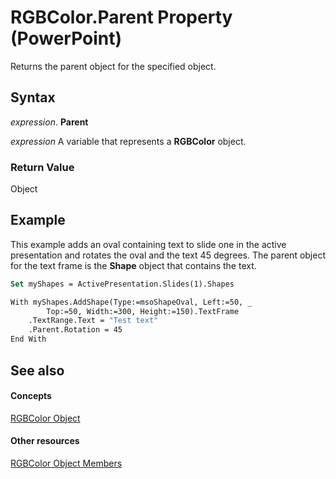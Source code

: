 
# RGBColor.Parent Property (PowerPoint)

Returns the parent object for the specified object.


## Syntax

 _expression_. **Parent**

 _expression_ A variable that represents a **RGBColor** object.


### Return Value

Object


## Example

This example adds an oval containing text to slide one in the active presentation and rotates the oval and the text 45 degrees. The parent object for the text frame is the  **Shape** object that contains the text.


```vb
Set myShapes = ActivePresentation.Slides(1).Shapes

With myShapes.AddShape(Type:=msoShapeOval, Left:=50, _
        Top:=50, Width:=300, Height:=150).TextFrame
    .TextRange.Text = "Test text"
    .Parent.Rotation = 45
End With
```


## See also


#### Concepts


[RGBColor Object](1da5054f-7eaa-37e8-9a5b-d90c790de576.md)
#### Other resources


[RGBColor Object Members](05aa1276-d9c9-0bd6-777f-df97801c1d96.md)
